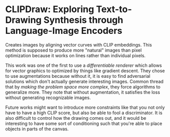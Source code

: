# CLIPDraw: Exploring Text-to-Drawing Synthesis through Language-Image Encoders

Creates images by aligning vector curves with CLIP embeddings. This method is supposed to produce more "natural" images than pixel optimization because it works on lines rather than individual pixels.

This work was one of the first to use a *differentiable renderer* which allows for vector graphics to optimized by things like gradient descent. They chose to use augmentations because without it, it is easy to find adversarial solutions which don't actually generate interesting images. Common thread that by *making the problem space more complex*, they force algorithms to generalize more. They note that without augmentation, it satisfies the loss without generating recognizable images.

Future works might want to introduce more constraints like that you not only have to have a high CLIP score, but also be able to fool a discriminator. It is also difficult to control how the drawing comes out, and it would be interesting to have some sort of conditioning such that you're able to place objects in parts of the canvas.